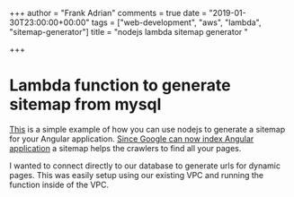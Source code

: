 +++
author = "Frank Adrian"
comments = true
date = "2019-01-30T23:00:00+00:00"
tags = ["web-development", "aws", "lambda", "sitemap-generator"]
title = "nodejs lambda sitemap generator "

+++
# Lambda function to generate sitemap from mysql

[This](https://github.com/frankadrian/lambda-sitemap-generator) is a simple example of how you can use nodejs to generate a sitemap for your Angular application. [Since Google can now index Angular application](/post/angular-and-seo-for-google-search-console/) a sitemap helps the crawlers to find all your pages.

I wanted to connect directly to our database to generate urls for dynamic pages. This was easily setup using our existing VPC and running the function inside of the VPC.
